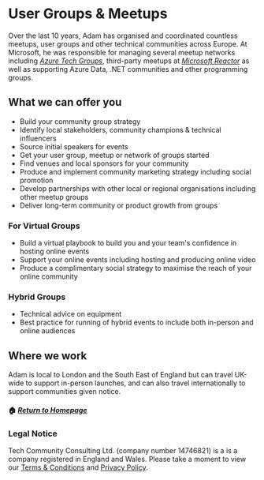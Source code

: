 # User Groups & Meetups

Over the last 10 years, Adam has organised and coordinated countless meetups, user groups and other technical communities across Europe. At Microsoft, he was responsible for managing several meetup networks including _[Azure Tech Groups](https://developer.microsoft.com/en-us/azure-tech-groups/overview)_, third-party meetups at _[Microsoft Reactor](https://developer.microsoft.com/en-us/reactor/)_ as well as supporting Azure Data, .NET communities and other programming groups.

## What we can offer you
- Build your community group strategy
- Identify local stakeholders, community champions & technical influencers
- Source initial speakers for events
- Get your user group, meetup or network of groups started
- Find venues and local sponsors for your community
- Produce and implement community marketing strategy including social promotion
- Develop partnerships with other local or regional organisations including other meetup groups
- Deliver long-term community or product growth from groups

### For Virtual Groups
- Build a virtual playbook to build you and your team's confidence in hosting online events
- Support your online events including hosting and producing online video
- Produce a complimentary social strategy to maximise the reach of your online community

### Hybrid Groups
- Technical advice on equipment
- Best practice for running of hybrid events to include both in-person and online audiences

## Where we work
Adam is local to London and the South East of England but can travel UK-wide to support in-person launches, and can also travel internationally to support communities given notice.

<!-- ## Video/Imagery -->
<!-- ## Main Text Body (CTA link, form to fill out, bookings etc). --> 
<!-- ## Contact Form/Bookings (ideally set to side) -->
<!-- ## Case Study (could be one off, links to blog posts) -->
<!-- ## Link to Homepage -->
<!-- ## Other Services offered (link list) -->

<!-- This is commented out. -->


<!-- This is commented out.![Tech Community Graphic](https://github.com/adamj89/tech-community/blob/main/TCGraphic.png) -->


#### 🏠 _[Return to Homepage](https://tech-community.co.uk)_

### Legal Notice
Tech Community Consulting Ltd. (company number 14746821) is a is a company registered in England and Wales. Please take a moment to view our [Terms & Conditions](https://tech-community.co.uk/terms-conditions) and [Privacy Policy](https://tech-community.co.uk/privacy).
